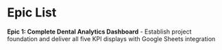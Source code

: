 # Epic List

**Epic 1: Complete Dental Analytics Dashboard** - Establish project foundation and deliver all five KPI displays with Google Sheets integration
